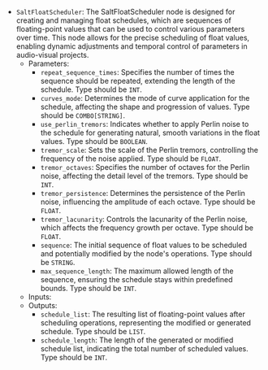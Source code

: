 - `SaltFloatScheduler`: The SaltFloatScheduler node is designed for creating and managing float schedules, which are sequences of floating-point values that can be used to control various parameters over time. This node allows for the precise scheduling of float values, enabling dynamic adjustments and temporal control of parameters in audio-visual projects.
    - Parameters:
        - `repeat_sequence_times`: Specifies the number of times the sequence should be repeated, extending the length of the schedule. Type should be `INT`.
        - `curves_mode`: Determines the mode of curve application for the schedule, affecting the shape and progression of values. Type should be `COMBO[STRING]`.
        - `use_perlin_tremors`: Indicates whether to apply Perlin noise to the schedule for generating natural, smooth variations in the float values. Type should be `BOOLEAN`.
        - `tremor_scale`: Sets the scale of the Perlin tremors, controlling the frequency of the noise applied. Type should be `FLOAT`.
        - `tremor_octaves`: Specifies the number of octaves for the Perlin noise, affecting the detail level of the tremors. Type should be `INT`.
        - `tremor_persistence`: Determines the persistence of the Perlin noise, influencing the amplitude of each octave. Type should be `FLOAT`.
        - `tremor_lacunarity`: Controls the lacunarity of the Perlin noise, which affects the frequency growth per octave. Type should be `FLOAT`.
        - `sequence`: The initial sequence of float values to be scheduled and potentially modified by the node's operations. Type should be `STRING`.
        - `max_sequence_length`: The maximum allowed length of the sequence, ensuring the schedule stays within predefined bounds. Type should be `INT`.
    - Inputs:
    - Outputs:
        - `schedule_list`: The resulting list of floating-point values after scheduling operations, representing the modified or generated schedule. Type should be `LIST`.
        - `schedule_length`: The length of the generated or modified schedule list, indicating the total number of scheduled values. Type should be `INT`.

